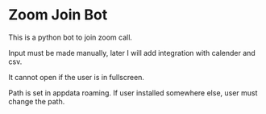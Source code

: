 # Zoom Join Bot
This is a python bot to join zoom call.

Input must be made manually, later I will add integration with calender and csv.

It cannot open if the user is in fullscreen.

Path is set in appdata roaming. If user installed somewhere else, user must change the path.

